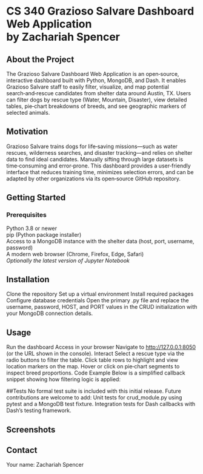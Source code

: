 # CS 340 Grazioso Salvare Dashboard Web Application <br> by Zachariah Spencer

## About the Project
The Grazioso Salvare Dashboard Web Application is an open‑source, interactive dashboard built with Python, MongoDB, and Dash. It enables Grazioso Salvare staff to easily filter, visualize, and map potential search‑and‑rescue candidates from shelter data around Austin, TX. Users can filter dogs by rescue type (Water, Mountain, Disaster), view detailed tables, pie‑chart breakdowns of breeds, and see geographic markers of selected animals.

## Motivation
Grazioso Salvare trains dogs for life‑saving missions—such as water rescues, wilderness searches, and disaster tracking—and relies on shelter data to find ideal candidates. Manually sifting through large datasets is time‑consuming and error‑prone. This dashboard provides a user‑friendly interface that reduces training time, minimizes selection errors, and can be adapted by other organizations via its open‑source GitHub repository.

## Getting Started
### Prerequisites <br>
Python 3.8 or newer <br>
pip (Python package installer) <br>
Access to a MongoDB instance with the shelter data (host, port, username, password) <br>
A modern web browser (Chrome, Firefox, Edge, Safari) <br>
<i>Optionally the latest version of Jupyter Notebook</i>

## Installation
Clone the repository
Set up a virtual environment
Install required packages
Configure database credentials
Open the primary .py file and replace the username, password, HOST, and PORT values in the CRUD initialization with your MongoDB connection details.

## Usage
Run the dashboard
Access in your browser
Navigate to http://127.0.0.1:8050 (or the URL shown in the console).
Interact
Select a rescue type via the radio buttons to filter the table.
Click table rows to highlight and view location markers on the map.
Hover or click on pie‑chart segments to inspect breed proportions.
Code Example
Below is a simplified callback snippet showing how filtering logic is applied:

##Tests
No formal test suite is included with this initial release. Future contributions are welcome to add:
Unit tests for crud_module.py using pytest and a MongoDB test fixture.
Integration tests for Dash callbacks with Dash’s testing framework.


## Screenshots

## Contact
Your name: Zachariah Spencer
